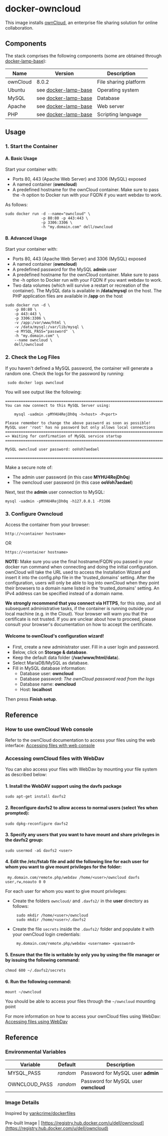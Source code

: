 # docker-owncloud

This image installs [ownCloud](https://owncloud.org), an enterprise file sharing solution for online collaboration.

## Components

The stack comprises the following components (some are obtained through [docker-lamp-base](https://github.com/dell-cloud-marketplace/docker-lamp-base)):

Name       | Version                   | Description
-----------|---------------------------|------------------------------
ownCloud   | 8.0.2                     | File sharing platform
Ubuntu     | see [docker-lamp-base](https://github.com/dell-cloud-marketplace/docker-lamp-base) | Operating system
MySQL      | see [docker-lamp-base](https://github.com/dell-cloud-marketplace/docker-lamp-base) | Database
Apache     | see [docker-lamp-base](https://github.com/dell-cloud-marketplace/docker-lamp-base) | Web server
PHP        | see [docker-lamp-base](https://github.com/dell-cloud-marketplace/docker-lamp-base) | Scripting language

## Usage

### 1. Start the Container

#### A. Basic Usage

Start your container with:

* Ports 80, 443 (Apache Web Server) and 3306 (MySQL) exposed
* A named container (**owncloud**)
* A predefined hostname for the ownCloud container. Make sure to pass the -h option to Docker run with your FQDN if you want webdav to work.

As follows: 

```no-highlight
sudo docker run -d --name="owncloud" \
                -p 80:80 -p 443:443 \
                -p 3306:3306 \
                -h "my.domain.com" dell/owncloud
```

#### B. Advanced Usage

Start your container with:

* Ports 80, 443 (Apache Web Server) and 3306 (MySQL) exposed
* A named container (**owncloud**)
* A predefined password for the MySQL **admin** user
* A predefined hostname for the ownCloud container. Make sure to pass the -h option to Docker run with your FQDN if you want webdav to work.
* Two data volumes (which will survive a restart or recreation of the container). The MySQL data is available in **/data/mysql** on the host. The PHP application files are available in **/app** on the host

```no-highlight
sudo docker run -d \
    -p 80:80 \
    -p 443:443 \
    -p 3306:3306 \
    -v /app:/var/www/html \
    -v /data/mysql:/var/lib/mysql \
    -e MYSQL_PASS="password"  \
    -h "my.domain.com" \
    --name owncloud \
    dell/owncloud
```


### 2. Check the Log Files

If you haven't defined a MySQL password, the container will generate a random one. Check the logs for the password by running: 

     sudo docker logs owncloud
     
You will see output like the following:     

```no-highlight
========================================================================
You can now connect to this MySQL Server using:

    mysql -uadmin -pMYHU4RejDh0q -h<host> -P<port>

Please remember to change the above password as soon as possible!
MySQL user 'root' has no password but only allows local connections
========================================================================
=> Waiting for confirmation of MySQL service startup
========================================================================

MySQL owncloud user password: ooVoh7aedael

========================================================================
```

Make a secure note of:

* The admin user password (in this case **MYHU4RejDh0q**)
* The owncloud user password (in this case **ooVoh7aedael**)

Next, test the **admin** user connection to MySQL:

```no-highlight
mysql -uadmin -pMYHU4RejDh0q -h127.0.0.1 -P3306
```     

### 3. Configure Owncloud
Access the container from your browser:

```no-highlight
http://<container hostname> 
```

OR
```no-highlight
https://<container hostname>
```
 **NOTE:** Make sure you use the final hostname/FQDN you passed in your docker run command when connecting and doing the initial configuration. ownCloud will take the URL used to access the Installation Wizard and insert it into the config.php file in the 'trusted_domains' setting. After the configuration, users will only be able to log into ownCloud when they point their browsers to a domain name listed in the 'trusted_domains' setting. An IPv4 address can be specified instead of a domain name.

**We strongly recommend that you connect via HTTPS**, for this step, and all subsequent administrative tasks, if the container is running outside your local machine (e.g. in the Cloud). Your browser will warn you that the certificate is not trusted. If you are unclear about how to proceed, please consult your browser's documentation on how to accept the certificate.
     


#### Welcome to ownCloud's configuration wizard!
- First, create a new administrator user. Fill in a user login and password.
- Below, click on **Storage & database**.
- Keep the default data folder (**/var/www/html/data**).
- Select MariaDB/MySQL as database.
- Fill in MySQL database information:
    - Database user: **owncloud**
    - Database password: *The ownCloud password read from the logs*
    - Database name: **owncloud**
    - Host: **localhost**

Then press **Finish setup**.


## Reference

### How to use ownCloud Web console

Refer to the ownCloud documentation to access your files using the web interface:
[Accessing files with web console](http://doc.owncloud.org/server/7.0/user_manual/files/filesweb.html)

### Accessing ownCloud files with WebDav

You can also access your files with WebDav by mounting your file system as described below:
#### 1. Install the WebDAV support using the davfs package
  
    sudo apt-get install davfs2
     
#### 2. Reconfigure davfs2 to allow access to normal users (select Yes when prompted):

    sudo dpkg-reconfigure davfs2

#### 3. Specify any users that you want to have mount and share privileges in the davfs2 group:

    sudo usermod -aG davfs2 <user>

#### 4. Edit the /etc/fstab file and add the following line for each user for whom you want to give mount privileges for the folder:
     
     my.domain.com/remote.php/webdav /home/<user>/owncloud davfs user,rw,noauto 0 0

For each user for whom you want to give mount privileges:
- Create the folders ```owncloud/``` and ```.davfs2/``` in the **user** directory as follows:

```no-highlight     
     sudo mkdir /home/<user>/owncloud
     sudo mkdir /home/<user>/.davfs2
```

- Create the file ```secrets``` inside the ```.davfs2/``` folder and populate it with your ownCloud login credentials:
  
```no-highlight    
     my.domain.com/remote.php/webdav <username> <password>
```

#### 5. Ensure that the file is writable by only you by using the file manager or by issuing the following command:

    chmod 600 ~/.davfs2/secrets
    
#### 6. Run the following command:    

    mount ~/owncloud
    
You should be able to access your files through the ```~/owncloud``` mounting point  

For more information on how to access your ownCloud files using WebDav:
[Accessing files using WebDav](http://doc.owncloud.org/server/7.0/user_manual/files/files.html)

## Reference

### Environmental Variables

Variable      | Default  | Description
--------------|----------|-------------------------------------
MYSQL_PASS    | *random* | Password for MySQL user **admin**
OWNCLOUD_PASS | *random* | Password for MySQL user **owncloud**

### Image Details

Inspired by [yankcrime/dockerfiles](https://github.com/yankcrime/dockerfiles.git)

Pre-built Image | [https://registry.hub.docker.com/u/dell/owncloud](https://registry.hub.docker.com/u/dell/owncloud) 
     
